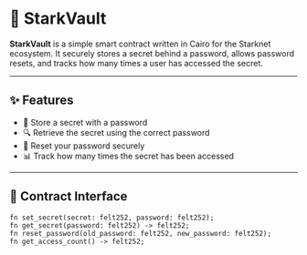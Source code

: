 # 🔐 StarkVault

**StarkVault** is a simple smart contract written in Cairo for the Starknet ecosystem. It securely stores a secret behind a password, allows password resets, and tracks how many times a user has accessed the secret.

---

## ✨ Features

- 🔑 Store a secret with a password
- 🔍 Retrieve the secret using the correct password
- 🔁 Reset your password securely
- 📊 Track how many times the secret has been accessed

---

## 🧠 Contract Interface

```cairo
fn set_secret(secret: felt252, password: felt252);
fn get_secret(password: felt252) -> felt252;
fn reset_password(old_password: felt252, new_password: felt252);
fn get_access_count() -> felt252;
